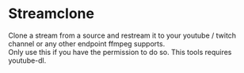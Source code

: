 # Streamclone
Clone a stream from a source and restream it to your youtube / twitch channel or any other endpoint ffmpeg supports.  
Only use this if you have the permission to do so.
This tools requires youtube-dl.